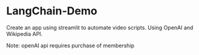 # LangChain-Demo
Create an app using streamlit to automate video scripts. Using OpenAI and Wikipedia API. 

Note: openAI api requires purchase of membership
